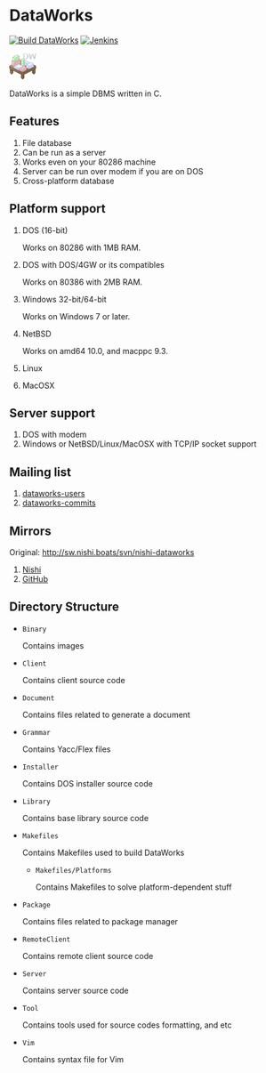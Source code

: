 # DataWorks

[![Build DataWorks](https://github.com/pnsk-lab/dataworks/actions/workflows/build.yml/badge.svg)](https://github.com/pnsk-lab/dataworks/actions/workflows/build.yml) [![Jenkins](https://jenkins.nishi.boats/job/dataworks/badge/icon?subject=Jenkins&color=%23800)](https://jenkins.nishi.boats/job/dataworks)

![Logo](Binary/dataworks-white.png)

DataWorks is a simple DBMS written in C.

## Features
1. File database
2. Can be run as a server
3. Works even on your 80286 machine
4. Server can be run over modem if you are on DOS
5. Cross-platform database

## Platform support
1. DOS (16-bit)
 
	Works on 80286 with 1MB RAM.
2. DOS with DOS/4GW or its compatibles
 
	Works on 80386 with 2MB RAM.
3. Windows 32-bit/64-bit
 
	Works on Windows 7 or later.
4. NetBSD
 
	Works on amd64 10.0, and macppc 9.3.
5. Linux
6. MacOSX

## Server support
1. DOS with modem
2. Windows or NetBSD/Linux/MacOSX with TCP/IP socket support

## Mailing list
1. [dataworks-users](https://mail-index.nishi.boats/mailman/listinfo/dataworks-users)
2. [dataworks-commits](https://mail-index.nishi.boats/mailman/listinfo/dataworks-commits)

## Mirrors
Original: http://sw.nishi.boats/svn/nishi-dataworks
1. [Nishi](https://git-mirror.nishi.boats/?p=dataworks.git)
2. [GitHub](https://github.com/pnsk-lab/dataworks)

## Directory Structure
 - `Binary`

 	Contains images
 - `Client`
 
 	Contains client source code
 - `Document`
 
 	Contains files related to generate a document
 - `Grammar`
 
 	Contains Yacc/Flex files
 - `Installer`
 
 	Contains DOS installer source code
 - `Library`
 
 	Contains base library source code
 - `Makefiles`
 
	Contains Makefiles used to build DataWorks
 
	- `Makefiles/Platforms`
	 
		Contains Makefiles to solve platform-dependent stuff
 - `Package`
 
	Contains files related to package manager
 - `RemoteClient`
 
	Contains remote client source code
 - `Server`
 
	Contains server source code
 - `Tool`
 
	Contains tools used for source codes formatting, and etc
 - `Vim`
 
	Contains syntax file for Vim
